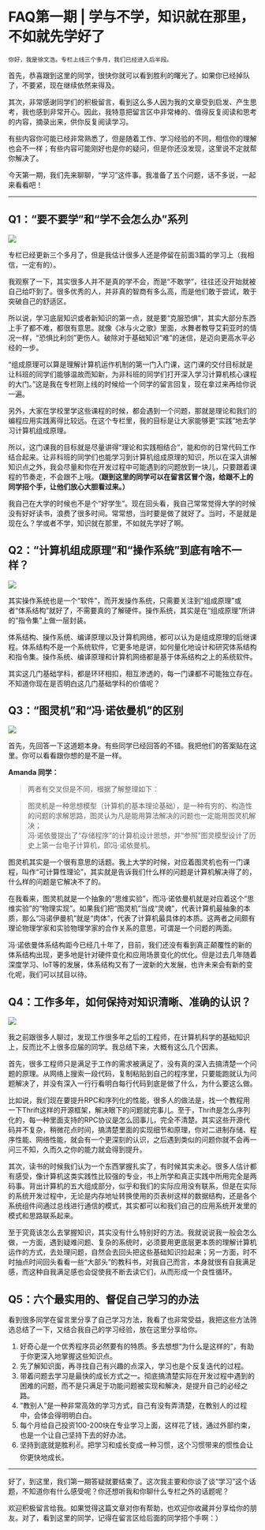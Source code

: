 # FAQ第一期 | 学与不学，知识就在那里，不如就先学好了

    你好，我是徐文浩。专栏上线三个多月，我们已经进入后半段。

首先，恭喜跟到这里的同学，很快你就可以看到胜利的曙光了。如果你已经掉队了，不要紧，现在继续依然来得及。

其次，非常感谢同学们的积极留言，看到这么多人因为我的文章受到启发、产生思考，我也感到非常开心。因此，我特意把留言区中非常棒的、值得反复阅读和思考的内容，摘录出来，供你反复阅读学习。

有些内容你可能已经非常熟悉了，但是随着工作、学习经验的不同，相信你的理解也会不一样；有些内容可能刚好也是你的疑问，但是你还没发现，这里说不定就帮你解决了。

今天第一期，我们先来聊聊，“学习”这件事。我准备了五个问题，话不多说，一起来看看吧！

* * *

## Q1：“要不要学”和“学不会怎么办”系列

![](https://static001.geekbang.org/resource/image/eb/86/eba537e71418f1af3ddedcd7940f4386.jpeg)

专栏已经更新三个多月了，但是我估计很多人还是停留在前面3篇的学习上（我相信，一定有的）。

我观察了一下，其实很多人并不是真的学不会，而是“不敢学”，往往还没开始就被自己给吓到了。很多优秀的人，并非真的智商有多么高，而是他们敢于尝试，敢于突破自己的舒适区。

所以说，学习底层知识或者新知识的第一点，就是要“克服恐惧”，其实大部分东西上手了都不难，都很有意思。就像《冰与火之歌》里面，水舞者教导艾莉亚时的情况一样，“恐惧比利剑”更伤人。破除对于基础知识“难”的迷信，是迈向更高水平必经的一步。

“组成原理可以算是理解计算机运作机制的第一门入门课，这门课的交付目标就是让科班的同学们能够温故而知新，为非科班的同学们打开深入学习计算机核心课程的大门。”这是我在专栏刚上线的时候给一个同学的留言回复，现在拿过来再给你说一遍。

另外，大家在学校里学这些课程的时候，都会遇到一个问题，那就是理论和我们的编程应用实践离得比较远。在这个专栏里，我的目标是让大家能够更“实践”地去学习计算机组成原理。

所以，这门课我的目标就是尽量讲得“理论和实践相结合”，能和你的日常代码工作结合起来。让非科班的同学们也能学习到计算机组成原理的知识，所以在深入讲解知识点之外，我会尽量和你在开发过程中可能遇到的问题放到一块儿，只要跟着课程的节奏走，不会跟不上哦。**（跟到这里的同学可以在留言区冒个泡，给跟不上的同学招个手，让他们放心大胆看过来。）**

我自己在大学的时候也不是个“好学生”。现在回头看，我自己常常觉得大学的时候没有好好读书，浪费了很多时间。常常想，当时要是做了就好了。当时，不是就是现在么？学或者不学，知识就在那里，不如就先学好了啊。

## Q2：“计算机组成原理”和“操作系统”到底有啥不一样？

![](https://static001.geekbang.org/resource/image/d4/6b/d4a64cf654218cf992c6cf621356ee6b.png)

其实操作系统也是一个“软件”，而开发操作系统，只需要关注到“组成原理”或者“体系结构”就好了，不需要真的了解硬件。操作系统，其实是在“组成原理”所讲的“指令集”上做一层封装。

体系结构、操作系统、编译原理以及计算机网络，都可以认为是组成原理的后继课程。体系结构不是一个系统软件，它更多地是讲，如何量化地设计和研究体系结构和指令集。操作系统、编译原理和计算机网络都是基于体系结构之上的系统软件。

其实这几门基础学科，都是环环相扣，相互渗透的，每一门课都不可能独立存在。不知道你现在是否明白这几门基础学科的价值呢？

## Q3：“图灵机”和“冯·诺依曼机”的区别

![](https://static001.geekbang.org/resource/image/ce/dd/ce241278076f71c81a78812de51114dd.jpg)

首先，先回答一下这道题本身。有些同学已经回答的不错。我把他们的答案贴在这里。你可以看看跟你想的是不是一样。

**Amanda 同学：**

> 两者有交叉但是不同，根据了解整理如下：

> 图灵机是一种思想模型（计算机的基本理论基础），是一种有穷的、构造性的问题的求解思路，图灵认为凡是能用算法解决的问题也一定能用图灵机解决；  
> 冯·诺依曼提出了“存储程序”的计算机设计思想，并“参照”图灵模型设计了历史上第一台电子计算机，即冯·诺依曼机。

图灵机其实是一个很有意思的话题。我上大学的时候，对应着图灵机也有一门课程，叫作“可计算性理论”，其实就是告诉我们什么样的问题是计算机解决得了的，什么样的问题是它解决不了的。

在我看来，图灵机就是一个抽象的“思维实验”，而冯·诺依曼机就是对应着这个“思维实验”的“物理实现”。如果我们把“图灵机”当成“灵魂”，代表计算机最抽象的本质，那么“冯诺伊曼机”就是“肉体”，代表了计算机最具体的本质。这两者之间颇有理论物理学家和实验物理学家的合作关系的意思，可谓是一个问题的两面。

冯·诺依曼体系结构距今已经几十年了，目前，我们还没有看到真正颠覆性的新的体系结构出现，更多地是针对硬件变化和应用场景变化的优化。但是过去几年随着深度学习、IoT等的发展，体系结构又有了一波新的大发展，也许未来会有新的变化呢，我们可以拭目以待。

## Q4：工作多年，如何保持对知识清晰、准确的认识？

![](https://static001.geekbang.org/resource/image/fa/05/fafe82142456949c5e1e670efe102705.png)

我之前跟很多人聊过，发现工作很多年之后的工程师，在计算机科学的基础知识上，反而比不上很多应届的同学。我总结下来，大概有这么几个因素。

首先，很多工程师只是满足于工作的需求被满足了，没有真的深入去搞清楚一个问题的原理。从网络上搜索一段代码，复制粘贴到自己的程序里，只要能跑就认为问题解决了，并没有深入一行行看明白每行代码到底是做了什么，为什么要这么做。

比如说，我们现在要提升RPC和序列化的性能，很多人的做法是，找一个教程用一下Thrift这样的开源框架，解决眼下的问题就完事儿。至于，Thrift是怎么序列化的，每一种里面支持的RPC协议是怎么回事儿，完全不清楚。其实这些开源代码并不复杂，稍微花点时间，搞清楚里面的实现细节和原理，你对二进制存储、程序性能、网络性能，就会有一个更深刻的认识，之后遇到类似的问题你就不会再一问三不知，久而久之你的能力就会得到提升。

其次，读书的时候我们认为一个东西掌握扎实了，有时候其实未必。很多人估计都有感受，像计算机这类实践性比较强的专业，书上所学和真正实践中所用完全是两码事。背出计算机的五大组成部分，似乎和我们的实际应用没有联系，但是在实际的系统开发过程中，无论是内存地址转换使用的页表树这样的数据结构，还是各个系统组件间通过总线进行通信的模式，其实都可以和我们自己的应用系统开发里的模式和思路联系起来。

至于究竟该怎么去掌握知识，其实没有什么特别好的方法。我就说说我一般会怎么做，一方面，遇到疑难问题、复杂的系统时，必须要用更底层更本质的理解计算机运作的方式，去处理问题，自然会去回头把这些基础知识捡起来；另一方面，时不时抽点时间回头看看一些“大部头”的教科书，对我自己而言，本身就很有自我满足感，而这种自我满足感也会促使我不断去读它们，从而形成一个良性循环。

## Q5：六个最实用的、督促自己学习的办法

看到很多同学在留言里分享了自己学习方法，我看了也非常受益，我把这些方法筛选总结了一下，又结合我自己的学习经验，放在这里分享给你。

1.  好奇心是一个优秀程序员必然要有的特质。多去想想“为什么是这样的”，有助于你更深入地掌握这些知识点。
2.  先了解知识面，再寻找自己有兴趣的点深入，学习也是个反复迭代的过程。
3.  带着问题去学习是最快的成长方式之一。彻底搞清楚实际在开发过程中遇到的困难的问题，而不是只满足于功能问题被实现和解决，是提升自己的必经之路。
4.  “教别人”是一种非常高效的学习方式，自己有没有弄清楚，在教别人的过程中，会体会得明明白白。
5.  每个月给自己投资100-200块在专业学习上面，这样花了钱，通过外部约束，也是一个让自己坚持下去的好办法。
6.  坚持到底就是胜利✌️。把学习和成长变成一种习惯，这个习惯带来的惯性会让你更快地成长。

* * *

好了，到这里，我们第一期答疑就要结束了。这次我主要和你谈了谈“学习”这个话题，不知道你有什么感受呢？你还想听我和你聊什么专栏之外的话题呢？

欢迎积极留言给我。如果觉得这篇文章对你有帮助，也欢迎你收藏并分享给你的朋友。对了，看到这里的同学，记得在留言区给后面的同学招个手啊：）
    